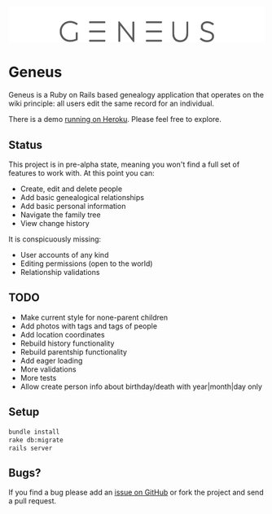 ![Geneus logo](https://raw.githubusercontent.com/NILID/Geneus/master/geneus-github.png)

# Geneus

Geneus is a Ruby on Rails based genealogy application that operates on the wiki principle: all users edit the same record for an individual.

There is a demo  [running on Heroku](https://geneus.herokuapp.com/). Please feel free to explore.

## Status

This project is in pre-alpha state, meaning you won't find a full set of features to work with. At this point you can:

* Create, edit and delete people
* Add basic genealogical relationships
* Add basic personal information
* Navigate the family tree
* View change history

It is conspicuously missing:

* User accounts of any kind
* Editing permissions (open to the world)
* Relationship validations

## TODO
* Make current style for none-parent children
* Add photos with tags and tags of people
* Add location coordinates
* Rebuild history functionality
* Rebuild parentship functionality
* Add eager loading
* More validations
* More tests
* Allow create person info about birthday/death with year|month|day only

## Setup

    bundle install
    rake db:migrate
    rails server

## Bugs?

If you find a bug please add an [issue on GitHub](https://github.com/NILID/Geneus/issues) or fork the project and send a pull request.